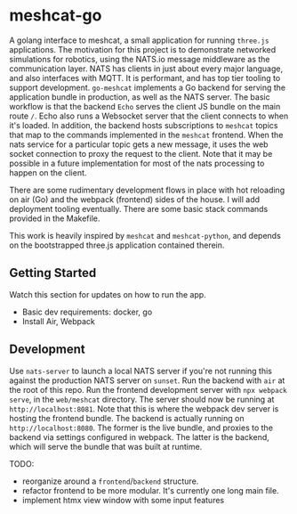 # meshcat-go
A golang interface to meshcat, a small application for running `three.js` applications.
The motivation for this project is to demonstrate networked simulations for robotics, using the NATS.io
message middleware as the communication layer. NATS has clients in just about every major language, and also interfaces with MQTT.
It is performant, and has top tier tooling to support development. 
`go-meshcat` implements a Go backend for serving the application bundle in production, 
as well as the NATS server. The basic workflow is that the backend `Echo` serves the client JS bundle on the main route `/`.
Echo also runs a Websocket server that the client connects to when it's loaded. In addition, the backend hosts subscriptions to `meshcat` topics
that map to the commands implemented in the `meshcat` frontend. When the nats service for a particular topic gets a new message, it uses the 
web socket connection to proxy the request to the client. Note that it may be possible in a future implementation for most of the nats processing 
to happen on the client. 

There are some rudimentary development flows in place with hot reloading on air (Go) and the webpack (frontend) sides of the house.
I will add deployment tooling eventually. There are some basic stack commands provided in the Makefile.

This work is heavily inspired by `meshcat` and `meshcat-python`, and depends on the bootstrapped three.js
application contained therein.

## Getting Started
Watch this section for updates on how to run the app. 
- Basic dev requirements: docker, go
- Install Air, Webpack


## Development
Use `nats-server` to launch a local NATS server if you're not running this against the production NATS server on `sunset`.
Run the backend with `air` at the root of this repo.
Run the frontend development server with `npx webpack serve`, in the `web/meshcat` directory.
The server should now be running at `http://localhost:8081`. Note that this is where the webpack dev server is hosting the frontend bundle. The backend is actually
running on `http://localhost:8080`. The former is the live bundle, and proxies to the backend via settings configured in webpack. The latter is the backend, which will serve the bundle that was built at runtime.

 TODO: 
 - reorganize around a `frontend`/`backend` structure.
 - refactor frontend to be more modular. It's currently one long main file.
 - implement htmx view window with some input features

